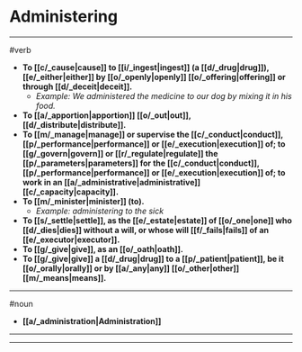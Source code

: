 # Administering
---
#verb
- **To [[c/_cause|cause]] to [[i/_ingest|ingest]] (a [[d/_drug|drug]]), [[e/_either|either]] by [[o/_openly|openly]] [[o/_offering|offering]] or through [[d/_deceit|deceit]].**
	- _Example: We administered the medicine to our dog by mixing it in his food._
- **To [[a/_apportion|apportion]] [[o/_out|out]], [[d/_distribute|distribute]].**
- **To [[m/_manage|manage]] or supervise the [[c/_conduct|conduct]], [[p/_performance|performance]] or [[e/_execution|execution]] of; to [[g/_govern|govern]] or [[r/_regulate|regulate]] the [[p/_parameters|parameters]] for the [[c/_conduct|conduct]], [[p/_performance|performance]] or [[e/_execution|execution]] of; to work in an [[a/_administrative|administrative]] [[c/_capacity|capacity]].**
- **To [[m/_minister|minister]] (to).**
	- _Example: administering to the sick_
- **To [[s/_settle|settle]], as the [[e/_estate|estate]] of [[o/_one|one]] who [[d/_dies|dies]] without a will, or whose will [[f/_fails|fails]] of an [[e/_executor|executor]].**
- **To [[g/_give|give]], as an [[o/_oath|oath]].**
- **To [[g/_give|give]] a [[d/_drug|drug]] to a [[p/_patient|patient]], be it [[o/_orally|orally]] or by [[a/_any|any]] [[o/_other|other]] [[m/_means|means]].**
---
#noun
- **[[a/_administration|Administration]]**
---
---
